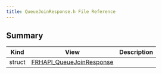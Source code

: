 ```yaml
---
title: QueueJoinResponse.h File Reference
---
```


## Summary
| Kind | View | Description |
|------|------|-------------|
|struct|[FRHAPI_QueueJoinResponse](/unreal-plugins/all/structfrhapi__queuejoinresponse/#structFRHAPI__QueueJoinResponse)||
